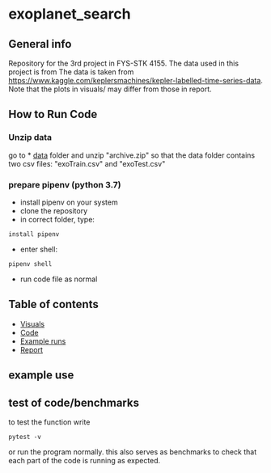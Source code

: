 # exoplanet_search

## General info
Repository for the 3rd project in FYS-STK 4155. The data used in this project is from The data is taken from https://www.kaggle.com/keplersmachines/kepler-labelled-time-series-data. Note that the plots in visuals/ may differ from those in report.
 
## How to Run Code

### Unzip data
go to * [data](data) folder and unzip "archive.zip" so that the data folder contains two csv files: "exoTrain.csv" and "exoTest.csv" 

### prepare pipenv (python 3.7)
* install pipenv on your system 
* clone the repository
*  in correct folder, type:
```
install pipenv
```
* enter shell:
```
pipenv shell
```
* run code file as normal

## Table of contents
* [Visuals](visuals)
* [Code](code)
* [Example runs](code/example_runs)
* [Report](report)


## example use 

## test of code/benchmarks
to test the function write
```
pytest -v 
```
or run the program normally. this also serves as benchmarks to check that each part of the code is running as expected.
